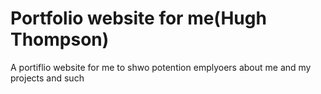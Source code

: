 # Portfolio website for me(Hugh Thompson)
A portiflio website for me to shwo potention emplyoers about me and my projects and such
